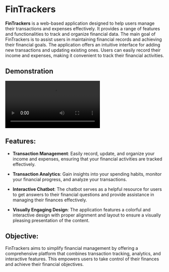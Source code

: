 # FinTrackers

**FinTrackers** is a web-based application designed to help users manage their transactions and expenses effectively. It provides a range of features and functionalities to track and organize financial data. The main goal of FinTrackers is to assist users in maintaining financial records and achieving their financial goals. The application offers an intuitive interface for adding new transactions and updating existing ones. Users can easily record their income and expenses, making it convenient to track their financial activities.

## Demonstration

![Video Title](./TheFinTrackersVideo.mp4)

## Features:

- **Transaction Management**: Easily record, update, and organize your income and expenses, ensuring that your financial activities are tracked effectively.
  
- **Transaction Analytics**: Gain insights into your spending habits, monitor your financial progress, and analyze your transactions.
  
- **Interactive Chatbot**: The chatbot serves as a helpful resource for users to get answers to their financial questions and provide assistance in managing their finances effectively.
  
- **Visually Engaging Design**: The application features a colorful and interactive design with proper alignment and layout to ensure a visually pleasing presentation of the content.

## Objective:

FinTrackers aims to simplify financial management by offering a comprehensive platform that combines transaction tracking, analytics, and interactive features. This empowers users to take control of their finances and achieve their financial objectives.
